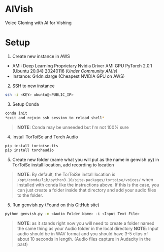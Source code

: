 # AIVish
Voice Cloning with AI for Vishing

# Setup
 1. Create new instance in AWS
  - AMI: Deep Learning Proprietary Nvidia Driver AMI GPU PyTorch 2.0.1 (Ubuntu 20.04) 20240116 _(Under Community AMIs)_
  - Instance: G4dn.xlarge (Cheapest NVIDIA GPU on AWS)
 2. SSH to new instance
```bash
ssh -i <KEY> ubuntu@<PUBLIC_IP>
```
 3. Setup Conda
```bash
conda init
*exit and rejoin ssh session to reload shell*
```

> **NOTE**: Conda may be unneeded but I'm not 100% sure 

 4. Install TorToiSe and Torch Audio
```bash
pip install tortoise-tts
pip install torchaudio
```
 5. Create new folder (name what you will put as the name in genvish.py) in TorToiSe install location, add recording to location

> **NOTE**: By default, the TorToiSe install location is `/opt/conda/lib/python3.10/site-packages/tortoise/voices/` when installed with conda like the instructions above. If this is the case, you can just create a folder inside that directory and add your audio files to the folder.
  
 5. Run genvish.py (Found on this GitHub site)
```bash
python genvish.py -n <Audio Folder Name> -i <Input Text File>
```
> **NOTE**: as it stands right now you will need to create a folder named the same thing as your Audio folder in the local directory
> **NOTE**: Input audio should be in WAV format and you should have 3-5 clips of about 10 seconds in length. (Audio files capture in Audacity in the past)

